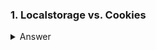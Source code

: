 <h3 id="q1"> 1. Localstorage vs. Cookies</h3>
<details>
<summary>Answer</summary>
- Both are commonly used for storing data on the client side in web applications, but they serve different purposes and have different
  characteristics that will be discussed below.

#### Purpose

- <strong>LocalStorage:</strong> Used to store data that needs to persist across browser sessions.
- <strong>Cookies:</strong> Used to store data that needs to be sent to the server with every HTTP request.

#### Usage

- <strong>LocalStorage:</strong> Ideal for storing large amounts of data that doesn't need to be sent to
  the server with every request.
- <strong>Cookies:</strong> Commonly used for session management, user tracking, and storing small pieces of data.

#### Access

- <strong>LocalStorage:</strong> Data is accessible only via JavaScript in the browser.
- <strong>Cookies:</strong> Data is accessible via JavaScript and is automatically sent to the server with each HTTP request.

#### Storage Size

- <strong>LocalStorage:</strong> Typically allows for larger storage limits, around 5-10MB per origin.
- <strong>Cookies:</strong> Smaller storage capacity, around 4KB per cookie.

#### Data Persistence

- <strong>LocalStorage:</strong> Data persists even after the browser is closed and reopened, until explicitly deleted.
- <strong>Cookies:</strong> Expiration can be set for each cookie. If no expiration is set, the cookie will expire when the session ends (i.e., when
  the browser is closed).

#### Security

- <strong>LocalStorage:</strong> Data is accessible through JavaScript, which can be a security risk if the site is vulnerable to XSS (Cross-Site
  Scripting) attacks.
- <strong>Cookies:</strong> Cookies can be flagged as 'HttpOnly', making them inaccessible via JavaScript and helping to protect against XSS attacks.

</details>
